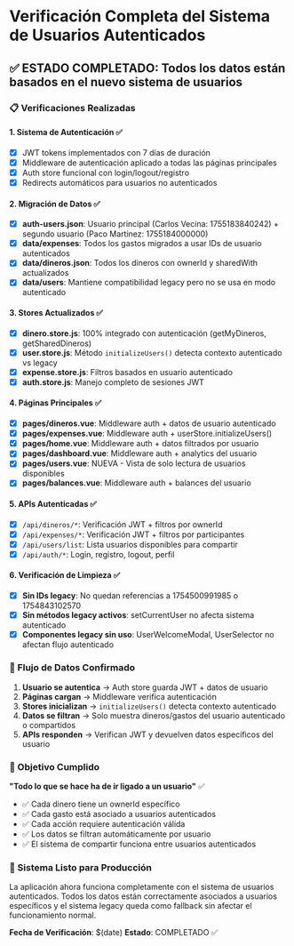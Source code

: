# Verificación Completa del Sistema de Usuarios Autenticados

## ✅ ESTADO COMPLETADO: Todos los datos están basados en el nuevo sistema de usuarios

### 📋 Verificaciones Realizadas

#### 1. Sistema de Autenticación ✅
- [x] JWT tokens implementados con 7 días de duración
- [x] Middleware de autenticación aplicado a todas las páginas principales
- [x] Auth store funcional con login/logout/registro
- [x] Redirects automáticos para usuarios no autenticados

#### 2. Migración de Datos ✅
- [x] **auth-users.json**: Usuario principal (Carlos Vecina: 1755183840242) + segundo usuario (Paco Martinez: 1755184000000)
- [x] **data/expenses**: Todos los gastos migrados a usar IDs de usuario autenticados
- [x] **data/dineros.json**: Todos los dineros con ownerId y sharedWith actualizados
- [x] **data/users**: Mantiene compatibilidad legacy pero no se usa en modo autenticado

#### 3. Stores Actualizados ✅
- [x] **dinero.store.js**: 100% integrado con autenticación (getMyDineros, getSharedDineros)
- [x] **user.store.js**: Método `initializeUsers()` detecta contexto autenticado vs legacy
- [x] **expense.store.js**: Filtros basados en usuario autenticado
- [x] **auth.store.js**: Manejo completo de sesiones JWT

#### 4. Páginas Principales ✅
- [x] **pages/dineros.vue**: Middleware auth + datos de usuario autenticado
- [x] **pages/expenses.vue**: Middleware auth + userStore.initializeUsers()
- [x] **pages/home.vue**: Middleware auth + datos filtrados por usuario
- [x] **pages/dashboard.vue**: Middleware auth + analytics del usuario
- [x] **pages/users.vue**: NUEVA - Vista de solo lectura de usuarios disponibles
- [x] **pages/balances.vue**: Middleware auth + balances del usuario

#### 5. APIs Autenticadas ✅
- [x] `/api/dineros/*`: Verificación JWT + filtros por ownerId
- [x] `/api/expenses/*`: Verificación JWT + filtros por participantes
- [x] `/api/users/list`: Lista usuarios disponibles para compartir
- [x] `/api/auth/*`: Login, registro, logout, perfil

#### 6. Verificación de Limpieza ✅
- [x] **Sin IDs legacy**: No quedan referencias a 1754500991985 o 1754843102570
- [x] **Sin métodos legacy activos**: setCurrentUser no afecta sistema autenticado
- [x] **Componentes legacy sin uso**: UserWelcomeModal, UserSelector no afectan flujo autenticado

### 🔄 Flujo de Datos Confirmado

1. **Usuario se autentica** → Auth store guarda JWT + datos de usuario
2. **Páginas cargan** → Middleware verifica autenticación
3. **Stores inicializan** → `initializeUsers()` detecta contexto autenticado
4. **Datos se filtran** → Solo muestra dineros/gastos del usuario autenticado o compartidos
5. **APIs responden** → Verifican JWT y devuelven datos específicos del usuario

### 🎯 Objetivo Cumplido

**"Todo lo que se hace ha de ir ligado a un usuario"** ✅

- ✅ Cada dinero tiene un ownerId específico
- ✅ Cada gasto está asociado a usuarios autenticados
- ✅ Cada acción requiere autenticación válida
- ✅ Los datos se filtran automáticamente por usuario
- ✅ El sistema de compartir funciona entre usuarios autenticados

### 🚀 Sistema Listo para Producción

La aplicación ahora funciona completamente con el sistema de usuarios autenticados. Todos los datos están correctamente asociados a usuarios específicos y el sistema legacy queda como fallback sin afectar el funcionamiento normal.

**Fecha de Verificación**: $(date)
**Estado**: COMPLETADO ✅
